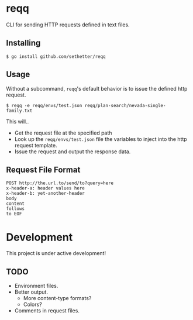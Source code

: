 # reqq

CLI for sending HTTP requests defined in text files.

## Installing

```
$ go install github.com/sethetter/reqq
```

## Usage

Without a subcommand, `reqq`'s default behavior is to issue the defined http request.

```
$ reqq -e reqq/envs/test.json reqq/plan-search/nevada-single-family.txt
```

This will..
- Get the request file at the specified path
- Look up the `reqq/envs/test.json` file the variables to inject into the http request template.
- Issue the request and output the response data.

## Request File Format

```
POST http://the.url.to/send/to?query=here
x-header-a: header values here
x-header-b: yet-another-header
body
content
follows
to EOF
```

# Development

This project is under active development!

## TODO

- Environment files.
- Better output.
  - More content-type formats?
  - Colors?
- Comments in request files.
